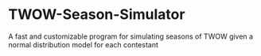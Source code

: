 # TWOW-Season-Simulator
A fast and customizable program for simulating seasons of TWOW given a normal distribution model for each contestant
